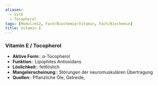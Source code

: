 ```yaml
---
aliases:
  - VitE
  - Tocopherol
tags: [Modul/m12, Fach/Biochemie/Vitamin, Fach/Biochemie]
title: Vitamin E
---
```

### Vitamin E / Tocopherol 
- **Aktive Form**:: α-Tocopherol
- **Funktion**:: Lipophiles Antioxidans
- **Löslichkeit**:: fettlöslich
- **Mangelerscheinung**:: Störungen der neuromuskulären Übertragung
- **Quellen**:: Pflanzliche Öle, Getreide,
